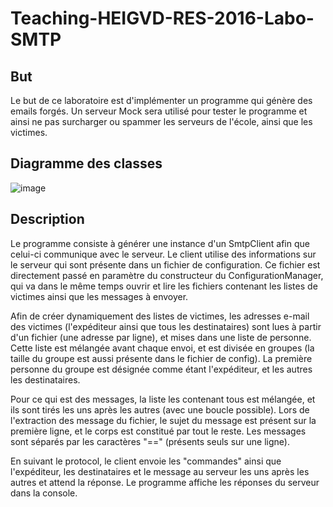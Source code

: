 # Teaching-HEIGVD-RES-2016-Labo-SMTP
## But
Le but de ce laboratoire est d'implémenter un programme qui génère des emails forgés. Un serveur Mock sera utilisé pour tester le programme et ainsi ne pas surcharger ou spammer les serveurs de l'école, ainsi que les victimes.

## Diagramme des classes
![image](./figure/main.jpg)
## Description
Le programme consiste à générer une instance d'un SmtpClient afin que celui-ci communique avec le serveur. Le client utilise des informations sur le serveur qui sont présente dans un fichier de configuration. Ce fichier est directement passé en paramètre du constructeur du ConfigurationManager, qui va dans le même temps ouvrir et lire les fichiers contenant les listes de victimes ainsi que les messages à envoyer.

Afin de créer dynamiquement des listes de victimes, les adresses e-mail des victimes (l'expéditeur ainsi que tous les destinataires) sont lues à partir d'un fichier (une adresse par ligne), et mises dans une liste de personne. Cette liste est mélangée avant chaque envoi, et est divisée en groupes (la taille du groupe est aussi présente dans le fichier de config). La première personne du groupe est désignée comme étant l'expéditeur, et les autres les destinataires. 

Pour ce qui est des messages, la liste les contenant tous est mélangée, et ils sont tirés les uns après les autres (avec une boucle possible). Lors de l'extraction des message du fichier, le sujet du message est présent sur la première ligne, et le corps est constitué par tout le reste. Les messages sont séparés par les caractères "==" (présents seuls sur une ligne).

En suivant le protocol, le client envoie les "commandes" ainsi que l'expéditeur, les destinataires et le message au serveur les uns après les autres et attend la réponse. Le programme affiche les réponses du serveur dans la console.

